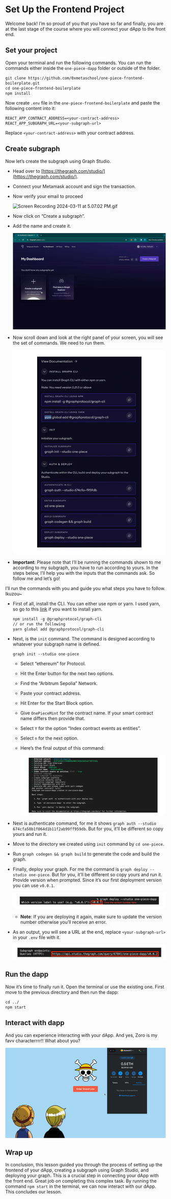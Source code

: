 # Set Up the Frontend Project

Welcome back! I’m so proud of you that you have so far and finally, you are at the last stage of the course where you will connect your dApp to the front end. 

## Set your project

Open your terminal and run the following commands. You can run the commands either inside the `one-piece-dapp` folder or outside of the folder.

```
git clone https://github.com/0xmetaschool/one-piece-frontend-boilerplate.git
cd one-piece-frontend-boilerplate
npm install
```

Now create `.env` file in the `one-piece-frontend-boilerplate` and paste the following content into it:

```
REACT_APP_CONTRACT_ADDRESS=<your-contract-address>
REACT_APP_SUBGRAPH_URL=<your-subgraph-url>
```

Replace `<your-contract-address>` with your contract address.

## Create subgraph

Now let’s create the subgraph using Graph Studio.

- Head over to [https://thegraph.com/studio/](https://thegraph.com/studio/).
- Connect your Metamask account and sign the transaction.
- Now verify your email to proceed
    
    ![Screen Recording 2024-03-11 at 5.07.02 PM.gif](https://github.com/0xmetaschool/Learning-Projects/blob/main/assests_for_all/one-piece-dapp/Set%20Up%20the%20Frontend%20Project/Screen_Recording_2024-03-11_at_5.07.02_PM.webp?raw=true)
    
- Now click on “Create a subgraph”.
- Add the name and create it.
    
    ![Screen Recording 2024-03-11 at 5.08.25 PM.gif](https://github.com/0xmetaschool/Learning-Projects/blob/main/assests_for_all/one-piece-dapp/Set%20Up%20the%20Frontend%20Project/Screen_Recording_2024-03-11_at_5.08.25_PM.webp?raw=true)
    

- Now scroll down and look at the right panel of your screen, you will see the set of commands. We need to run them.
    
    ![Frame 3560371 (3).jpg](https://github.com/0xmetaschool/Learning-Projects/blob/main/assests_for_all/one-piece-dapp/Set%20Up%20the%20Frontend%20Project/Frame_3560371_(3).webp?raw=true)
    

- **Important**: Please note that I’ll be running the commands shown to me according to my subgraph, you have to run according to yours. In the steps below, I’ll help you with the inputs that the commands ask. So follow me and let’s go!

I’ll run the commands with you and guide you what steps you have to follow. Ikuzou~

- First of all, install the CLI. You can either use npm or yarn. I used yarn, so go to this [link](https://classic.yarnpkg.com/lang/en/docs/install/#mac-stable) if you want to install yarn.
    
    ```
    npm install -g @graphprotocol/graph-cli
    // or run the following
    yarn global add @graphprotocol/graph-cli
    ```
    
- Next, is the `init` command. The command is designed according to whatever your subgraph name is defined.
    
    ```
    graph init --studio one-piece
    ```
    
    - Select “ethereum” for Protocol.
    - Hit the Enter button for the next two options.
    - Find the “Arbitrum Sepolia” Network.
    - Paste your contract address.
    - Hit Enter for the Start Block option.
    - Give `OnePieceMint` for the contract name. If your smart contract name differs then provide that.
    - Select `Y` for the option “Index contract events as entities”.
    - Select `n` for the next option.
    - Here’s the final output of this command:
        
        ![Frame 3560382.jpg](https://github.com/0xmetaschool/Learning-Projects/blob/main/assests_for_all/one-piece-dapp/Set%20Up%20the%20Frontend%20Project/Frame_3560382.webp?raw=true)
        
- Next is authenticate command, for me it shows `graph auth --studio 674cfa58b1f064d1b11f2ab99ff959db`. But for you, it’ll be different so copy yours and run it.
- Move to the directory we created using `init` command by `cd one-piece`.
- Run `graph codegen && graph build` to generate the code and build the graph.
- Finally, deploy your graph. For me the command is `graph deploy --studio one-piece`. But for you, it’ll be different so copy yours and run it. Provide version when prompted. Since it’s our first deployment version you can use `v0.0.1`.
    
    ![Frame 3560382 (1).jpg](https://github.com/0xmetaschool/Learning-Projects/blob/main/assests_for_all/one-piece-dapp/Set%20Up%20the%20Frontend%20Project/Frame_3560382_(1).webp?raw=true)
    
    - **Note**: If you are deploying it again, make sure to update the version number otherwise you’ll receive an error.
- As an output, you will see a URL at the end, replace `<your-subgraph-url>` in your `.env` file with it.
    
    ![Frame 3560382 (2).jpg](https://github.com/0xmetaschool/Learning-Projects/blob/main/assests_for_all/one-piece-dapp/Set%20Up%20the%20Frontend%20Project/Frame_3560382_(2).webp?raw=true)
    

## Run the dapp

Now it’s time to finally run it. Open the terminal or use the existing one. First move to the previous directory and then run the dapp:

```
cd ../ 
npm start
```

## Interact with dapp

And you can experience interacting with your dApp. And yes, Zoro is my favv characterrrr!! What about you?

![interact.gif](https://github.com/0xmetaschool/Learning-Projects/blob/main/assests_for_all/one-piece-dapp/Set%20Up%20the%20Frontend%20Project/interact.webp?raw=true)

## Wrap up

In conclusion, this lesson guided you through the process of setting up the frontend of your dApp, creating a subgraph using Graph Studio, and deploying your graph. This is a crucial step in connecting your dApp with the front end. Great job on completing this complex task. By running the command `npm start` in the terminal, we can now interact with our dApp. This concludes our lesson.